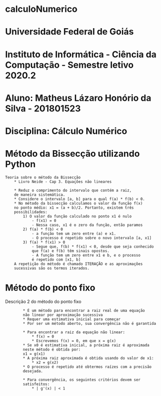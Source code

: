 # calculoNumerico

# Universidade Federal de Goiás
# Instituto de Informática - Ciência da Computação - Semestre letivo 2020.2 
# Aluno: Matheus Lázaro Honório da Silva - 201801523
# Disciplina: Cálculo Numérico

# Método da Bissecção utilizando Python

    Teoria sobre o método da Bissecção
        * Livro Neide - Cap 3. Equações não lineares

        * Reduz o comprimento do intervalo que contém a raiz,
        de maneira sistemática.
        * Considere o intervalo [a, b] para o qual f(a) * f(b) < 0.
        * No método da bissecção calculamos o valor da função f(x)
        no ponto médio: x1 = (a + b)/2. Portanto, existem três
        possibilidades:
            1) O valor da função calculado no ponto x1 é nulo
                - f(x1) = 0
                - Nessa caso, x1 é o zero da função, então paramos
            2) f(a) * f(b) < 0
                - a função tem um zero entre (a) e x1.
                - O processo é repetido sobre o novo intervalo [a, x1]
            3) f(a) * f(x1) > 0
                - Segue que, f(b) * f(x1) < 0, desde que seja conhecido
                que f(a) e f(b) têm sinais opostos.
                - A função tem um zero entre x1 e b, e o processo
                é repetido com [x1, b]
        A repetição do método é chamado ITERAÇÃO e as aproximações
        sucessivas são os termos iterados.

    
# Método do ponto fixo
Descrição 2 do método do ponto fixo

            * É um método para encontrar a raiz real de uma equação
            não linear por aproximação sucessiva
            * Requer uma estimativa inicial para começar
            * Por ser um método aberto, sua convergência não é garantida

            * Para encontrar a raiz da equação não linear:
                * f(x) = 0
                * Escrevemos f(x) = 0, em que x = g(x)
            * Se x0 é estimativa inicial, a próxima raiz é aproximada
            neste método é obtida por:
            x1 = g(x1)
            * A próxima raiz aproximada é obtida usando do valor de x1:
                * x2 = g(x2)
            * O processo é repetido até obtermos raízes com a precisão
            desejada.

            * Para convergência, os seguintes critérios devem ser
            satisfeitos:
                * | g'(x) | < 1
